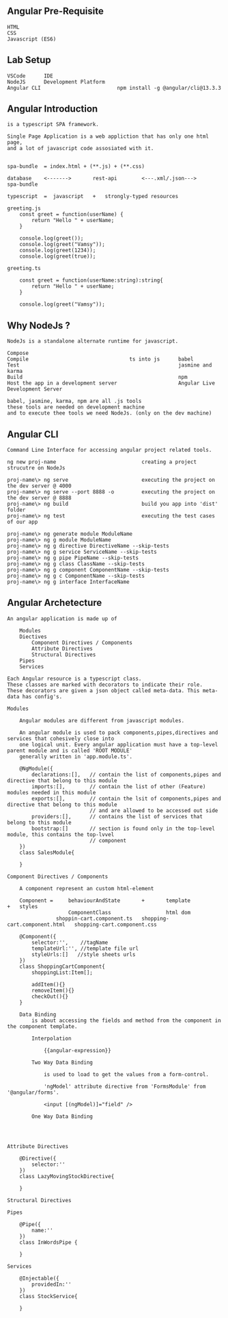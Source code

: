 Angular Pre-Requisite
--------------------------------

    HTML
    CSS
    Javascript (ES6)

Lab Setup
---------------------------------

    VSCode      IDE
    NodeJS      Development Platform
    Angular CLI                         npm install -g @angular/cli@13.3.3

Angular  Introduction
------------------------------------------------------------------

    is a typescript SPA framework.

    Single Page Application is a web appliction that has only one html page,
    and a lot of javascript code assosiated with it.
    

    spa-bundle  = index.html + (**.js) + (**.css)

    database    <------->       rest-api        <---.xml/.json--->      spa-bundle

    typescript  =  javascript   +   strongly-typed resources

    greeting.js
        const greet = function(userName) {
            return "Hello " + userName;
        }

        console.log(greet());
        console.log(greet("Vamsy"));
        console.log(greet(1234));
        console.log(greet(true));
        
    greeting.ts

        const greet = function(userName:string):string{
            return "Hello " + userName;
        }

        console.log(greet("Vamsy"));
        
Why NodeJs ?
------------------------------------------------------------------

    NodeJs is a standalone alternate runtime for javascript.

    Compose
    Compile                                 ts into js      babel
    Test                                                    jasmine and karma
    Build                                                   npm
    Host the app in a development server                    Angular Live Development Server

    babel, jasmine, karma, npm are all .js tools
    these tools are needed on development machine
    and to execute thee tools we need NodeJs. (only on the dev machine)

Angular CLI
------------------------------------------------------------------

    Command Line Interface for accessing angular project related tools.

    ng new proj-name                            creating a project strucutre on NodeJs

    proj-name\> ng serve                        executing the project on the dev server @ 4000
    proj-name\> ng serve --port 8888 -o         executing the project on the dev server @ 8888
    proj-name\> ng build                        build you app into 'dist' folder
    proj-name\> ng test                         executing the test cases of our app

    proj-name\> ng generate module ModuleName
    proj-name\> ng g module ModuleName
    proj-name\> ng g directive DirectiveName --skip-tests
    proj-name\> ng g service ServiceName --skip-tests
    proj-name\> ng g pipe PipeName --skip-tests
    proj-name\> ng g class ClassName --skip-tests
    proj-name\> ng g component ComponentName --skip-tests
    proj-name\> ng g c ComponentName --skip-tests
    proj-name\> ng g interface InterfaceName

Angular Archetecture
------------------------------------------------------------------

    An angular application is made up of

        Modules
        Diectives
            Component Directives / Components
            Attribute Directives
            Structural Directives
        Pipes
        Services

    Each Angular resource is a typescript class.
    These classes are marked with decorators to indicate their role.
    These decorators are given a json object called meta-data. This meta-data has config's.

    Modules

        Angular modules are different from javascript modules.

        An angular module is used to pack components,pipes,directives and services that cohesively close into
        one logical unit. Every angular application must have a top-level parent module and is called 'ROOT MODULE'
        generally written in 'app.module.ts'.

        @NgModule({
            declarations:[],   // contain the list of components,pipes and directive that belong to this module
            imports:[],        // contain the list of other (Feature) modules needed in this module
            exports:[],        // contain the lsit of components,pipes and directive that belong to this module 
                               // and are allowed to be accessed out side
            providers:[],      // contains the list of services that belong to this module 
            bootstrap:[]       // section is found only in the top-level module, this contains the top-lvvel
                               // component 
        })
        class SalesModule{

        }

    Component Directives / Components

        A component represent an custom html-element

        Component =     behaviourAndState       +       template                +   styles
                        ComponentClass                  html dom      
                    shoppin-cart.component.ts   shopping-cart.component.html   shopping-cart.component.css 

        @Component({
            selector:'',    //tagName 
            templateUrl:'', //template file url
            styleUrls:[]   //style sheets urls     
        })
        class ShoppingCartComponent{
            shoppingList:Item[];

            addItem(){}
            removeItem(){}
            checkOut(){}
        }

        Data Binding
            is about accessing the fields and method from the component in the component template.

            Interpolation

                {{angular-expression}}

            Two Way Data Binding
                
                is used to load to get the values from a form-control.

                'ngModel' attribute directive from 'FormsModule' from '@angular/forms'.

                <input [(ngModel)]="field" />

            One Way Data Binding

            


    Attribute Directives

        @Directive({
            selector:''
        })
        class LazyMovingStockDirective{

        }

    Structural Directives

    Pipes

        @Pipe({
            name:''
        })
        class InWordsPipe {

        }

    Services

        @Injectable({
            providedIn:''
        })
        class StockService{

        }